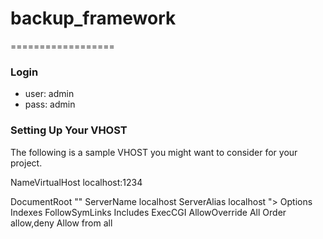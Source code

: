 # backup_framework
==================

### Login
- user: admin
- pass: admin

### Setting Up Your VHOST

The following is a sample VHOST you might want to consider for your project.

NameVirtualHost localhost:1234

<VirtualHost localhost:1234>
    DocumentRoot "<FULL_PATH_TO_PROJECT_PUBLIC_DIRECTORY>"
    ServerName localhost
    ServerAlias localhost
	<Directory "<FULL_PATH_TO_PROJECT_PUBLIC_DIRECTORY>">
		Options Indexes FollowSymLinks Includes ExecCGI
		AllowOverride All
		Order allow,deny
		Allow from all
	</Directory>
</VirtualHost>